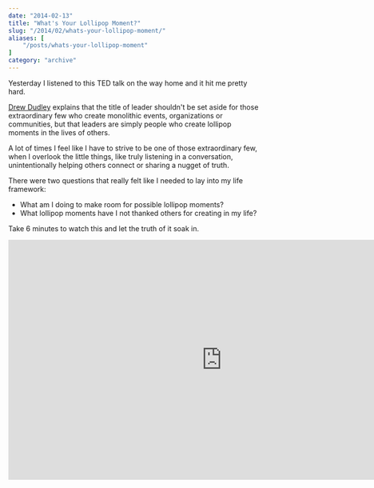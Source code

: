 ```yaml
---
date: "2014-02-13"
title: "What's Your Lollipop Moment?"
slug: "/2014/02/whats-your-lollipop-moment/"
aliases: [
    "/posts/whats-your-lollipop-moment"
]
category: "archive"
---
```


<p>Yesterday I listened to this TED talk on the way home and it hit me pretty hard.</p>

<p><a href="https://twitter.com/nuancedrew">Drew Dudley</a> explains that the title of leader shouldn't be set aside for those extraordinary few who create monolithic events, organizations or communities, but that leaders are simply people who create lollipop moments in the lives of others.</p>

<p>A lot of times I feel like I have to strive to be one of those extraordinary few, when I overlook the little things, like truly listening in a conversation, unintentionally helping others connect or sharing a nugget of truth.</p>

<p>There were two questions that really felt like I needed to lay into my life framework:</p>

<ul>
<li>What am I doing to make room for possible lollipop moments?</li>
<li>What lollipop moments have I not thanked others for creating in my life?</li>
</ul>

<p>Take 6 minutes to watch this and let the truth of it soak in.</p>

<iframe src="https://embed.ted.com/talks/drew_dudley_everyday_leadership.html" width="853" height="480" frameborder="0" scrolling="no" webkitAllowFullScreen mozallowfullscreen allowFullScreen></iframe>


